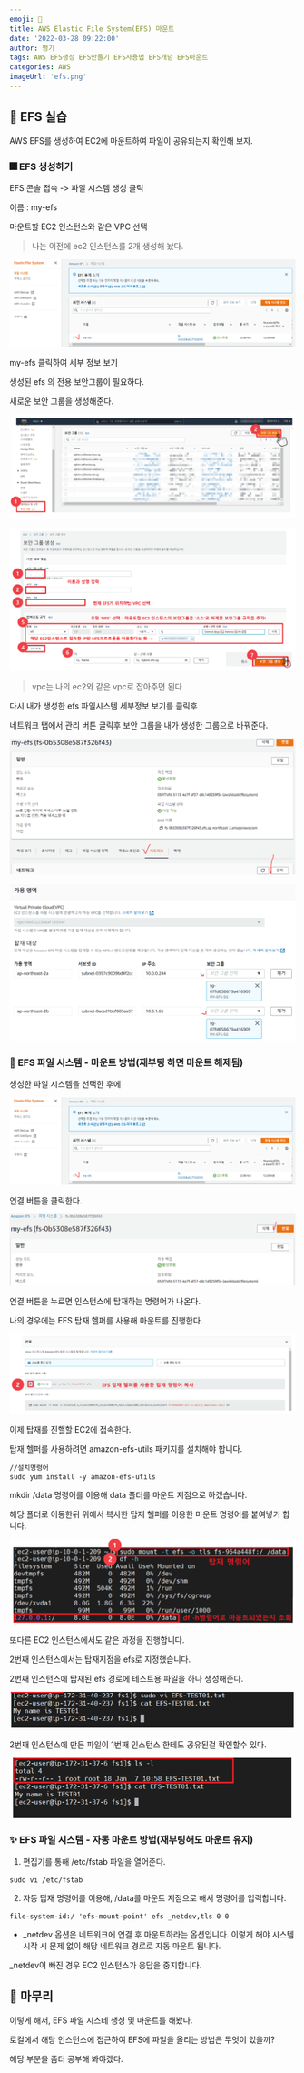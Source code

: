 ```yaml
---
emoji: 🧥
title: AWS Elastic File System(EFS) 마운트
date: '2022-03-28 09:22:00'
author: 쩡기
tags: AWS EFS생성 EFS만들기 EFS사용법 EFS개념 EFS마운트
categories: AWS
imageUrl: 'efs.png'
---
```


## 🎈 EFS 실습
AWS EFS를 생성하여 EC2에 마운트하여 파일이 공유되는지 확인해 보자.

### 🎆 EFS 생성하기
 
EFS 콘솔 접속 -> 파일 시스템 생성 클릭

이름 : my-efs

마운트할 EC2 인스턴스와 같은 VPC 선택

> 나는 이전에 ec2 인스턴스를 2개 생성해 놨다.

![efs2.PNG](efs2.PNG)

my-efs 클릭하여 세부 정보 보기

생성된 efs 의 전용 보안그룹이 필요하다.

새로운 보안 그룹을 생성해준다.

![efs3.PNG](efs3.PNG)

![efs4.PNG](efs4.PNG)

> vpc는 나의 ec2와 같은 vpc로 잡아주면 된다

다시 내가 생성한 efs 파일시스템 세부정보 보기를 클릭후

네트워크 탭에서 관리 버튼 글릭후 보안 그룹을 내가 생성한 그룹으로 바꿔준다.

![efs5.PNG](efs5.PNG)

![efs6.PNG](efs6.PNG)

 

### 🎇 EFS 파일 시스템 - 마운트 방법(재부팅 하면 마운트 해제됨)

생성한 파일 시스템을 선택한 후에

![efs2.PNG](efs2.PNG)

연결 버튼을 클릭한다.

![efs7.PNG](efs7.PNG)

연결 버튼을 누르면 인스턴스에 탑재하는 명령어가 나온다.

나의 경우에는 EFS 탑재 헬퍼를 사용해 마운트를 진행한다.

![efs8.PNG](efs8.PNG)

이제 탑재를 진핼할 EC2에 접속한다.

탑재 헬퍼를 사용하려면 amazon-efs-utils 패키지를 설치해야 합니다.

```
//설치명령어
sudo yum install -y amazon-efs-utils
```

mkdir /data 명령어를 이용해 data 폴더를 마운트 지점으로 하겠습니다.

해당 폴더로 이동한뒤 위에서 복사한 탑재 헬퍼를 이용한 마운트 명령어를 붙여넣기 합니다.

![efs9.PNG](efs9.PNG)

또다른 EC2 인스턴스에서도 같은 과정을 진행합니다.

2번째 인스턴스에서는 탑재지점을 efs로 지정했습니다.

2번째 인스턴스에 탑재된 efs 경로에 테스트용 파일을 하나 생성해준다.

![efs10.PNG](efs10.PNG)

2번째 인스턴스에 만든 파일이 1번째 인스턴스 한테도 공유된걸 확인할수 있다.

![efs11.PNG](efs11.PNG)

### ✨ EFS 파일 시스템 - 자동 마운트 방법(재부팅해도 마운트 유지)

1. 편집기를 통해 /etc/fstab 파일을 열어준다.
```
sudo vi /etc/fstab
```

2. 자동 탑재 명령어를 이용해, /data를 마운트 지점으로 해서 명령어를 입력합니다.

```
file-system-id:/ 'efs-mount-point' efs _netdev,tls 0 0
```

* _netdev 옵션은 네트워크에 연결 후 마운트하라는 옵션입니다. 이렇게 해야 시스템 시작 시 문제 없이 해당 네트워크 경로로 자동 마운트 됩니다.

_netdev이 빠진 경우 EC2 인스턴스가 응답을 중지합니다.

## 🧨 마무리

이렇게 해서, EFS 파일 시스테 생성 및 마운트를 해봤다.

로컬에서 해당 인스턴스에 접근하여 EFS에 파일을 올리는 방법은 무엇이 있을까?

해당 부분을 좀더 공부해 봐야겠다.

```toc 

```
